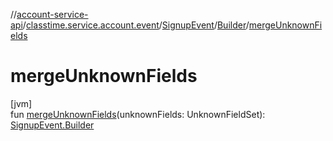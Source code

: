 //[account-service-api](../../../../index.md)/[classtime.service.account.event](../../index.md)/[SignupEvent](../index.md)/[Builder](index.md)/[mergeUnknownFields](merge-unknown-fields.md)

# mergeUnknownFields

[jvm]\
fun [mergeUnknownFields](merge-unknown-fields.md)(unknownFields: UnknownFieldSet): [SignupEvent.Builder](index.md)
